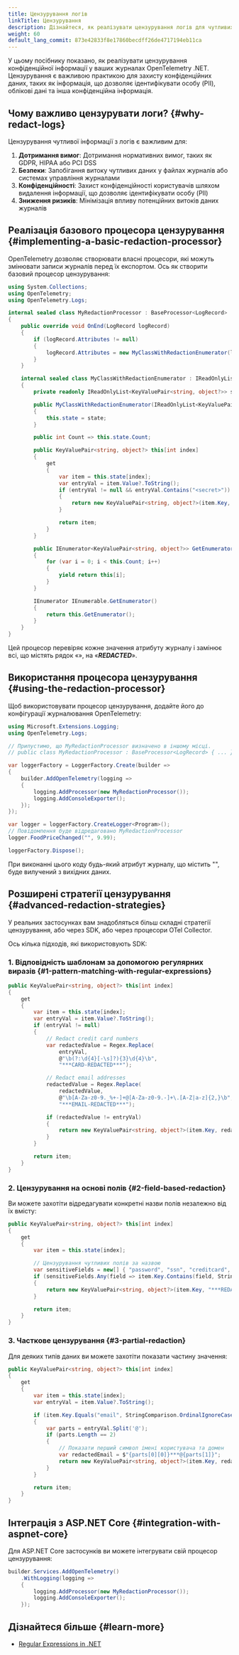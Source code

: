 ```yaml
---
title: Цензурування логів
linkTitle: Цензурування
description: Дізнайтеся, як реалізувати цензурування логів для чутливих даних
weight: 60
default_lang_commit: 873e42833f8e17860becdff26de4717194eb11ca
---
```


У цьому посібнику показано, як реалізувати цензурування конфіденційної інформації у ваших журналах OpenTelemetry .NET. Цензурування є важливою практикою для захисту конфіденційних даних, таких як інформація, що дозволяє ідентифікувати особу (PII), облікові дані та інша конфіденційна інформація.

## Чому важливо цензурувати логи? {#why-redact-logs}

Цензурування чутливої інформації з логів є важливим для:

1. **Дотримання вимог**: Дотримання нормативних вимог, таких як GDPR, HIPAA або PCI DSS
2. **Безпеки**: Запобігання витоку чутливих даних у файлах журналів або системах управління журналами
3. **Конфіденційності**: Захист конфіденційності користувачів шляхом видалення інформації, що дозволяє ідентифікувати особу (PII)
4. **Зниження ризиків**: Мінімізація впливу потенційних витоків даних журналів

## Реалізація базового процесора цензурування {#implementing-a-basic-redaction-processor}

OpenTelemetry дозволяє створювати власні процесори, які можуть змінювати записи журналів перед їх експортом. Ось як створити базовий процесор цензурування:

```csharp
using System.Collections;
using OpenTelemetry;
using OpenTelemetry.Logs;

internal sealed class MyRedactionProcessor : BaseProcessor<LogRecord>
{
    public override void OnEnd(LogRecord logRecord)
    {
        if (logRecord.Attributes != null)
        {
            logRecord.Attributes = new MyClassWithRedactionEnumerator(logRecord.Attributes);
        }
    }

    internal sealed class MyClassWithRedactionEnumerator : IReadOnlyList<KeyValuePair<string, object?>>
    {
        private readonly IReadOnlyList<KeyValuePair<string, object?>> state;

        public MyClassWithRedactionEnumerator(IReadOnlyList<KeyValuePair<string, object?>> state)
        {
            this.state = state;
        }

        public int Count => this.state.Count;

        public KeyValuePair<string, object?> this[int index]
        {
            get
            {
                var item = this.state[index];
                var entryVal = item.Value?.ToString();
                if (entryVal != null && entryVal.Contains("<secret>"))
                {
                    return new KeyValuePair<string, object?>(item.Key, "***REDACTED***");
                }

                return item;
            }
        }

        public IEnumerator<KeyValuePair<string, object?>> GetEnumerator()
        {
            for (var i = 0; i < this.Count; i++)
            {
                yield return this[i];
            }
        }

        IEnumerator IEnumerable.GetEnumerator()
        {
            return this.GetEnumerator();
        }
    }
}
```

Цей процесор перевіряє кожне значення атрибуту журналу і замінює всі, що містять рядок «<secret>», на «**_REDACTED_**».

## Використання процесора цензурування {#using-the-redaction-processor}

Щоб використовувати процесор цензурування, додайте його до конфігурації журналювання OpenTelemetry:

```csharp
using Microsoft.Extensions.Logging;
using OpenTelemetry.Logs;

// Припустимо, що MyRedactionProcessor визначено в іншому місці.
// public class MyRedactionProcessor : BaseProcessor<LogRecord> { ... }

var loggerFactory = LoggerFactory.Create(builder =>
{
    builder.AddOpenTelemetry(logging =>
    {
        logging.AddProcessor(new MyRedactionProcessor());
        logging.AddConsoleExporter();
    });
});

var logger = loggerFactory.CreateLogger<Program>();
// Повідомлення буде відредаговано MyRedactionProcessor
logger.FoodPriceChanged("", 9.99);

loggerFactory.Dispose();
```

При виконанні цього коду будь-який атрибут журналу, що містить "<secret>", буде вилучений з вихідних даних.

## Розширені стратегії цензурування {#advanced-redaction-strategies}

У реальних застосунках вам знадобляться більш складні стратегії цензурування, або через SDK, або через процесори OTel Collector.

Ось кілька підходів, які використовують SDK:

### 1. Відповідність шаблонам за допомогою регулярних виразів {#1-pattern-matching-with-regular-expressions}

```csharp
public KeyValuePair<string, object?> this[int index]
{
    get
    {
        var item = this.state[index];
        var entryVal = item.Value?.ToString();
        if (entryVal != null)
        {
            // Redact credit card numbers
            var redactedValue = Regex.Replace(
                entryVal,
                @"\b(?:\d{4}[-\s]?){3}\d{4}\b",
                "***CARD-REDACTED***");

            // Redact email addresses
            redactedValue = Regex.Replace(
                redactedValue,
                @"\b[A-Za-z0-9._%+-]+@[A-Za-z0-9.-]+\.[A-Z|a-z]{2,}\b",
                "***EMAIL-REDACTED***");

            if (redactedValue != entryVal)
            {
                return new KeyValuePair<string, object?>(item.Key, redactedValue);
            }
        }

        return item;
    }
}
```

### 2. Цензурування на основі полів {#2-field-based-redaction}

Ви можете захотіти відредагувати конкретні назви полів незалежно від їх вмісту:

```csharp
public KeyValuePair<string, object?> this[int index]
{
    get
    {
        var item = this.state[index];

        // Цензурування чутливих полів за назвою
        var sensitiveFields = new[] { "password", "ssn", "creditcard", "api_key" };
        if (sensitiveFields.Any(field => item.Key.Contains(field, StringComparison.OrdinalIgnoreCase)))
        {
            return new KeyValuePair<string, object?>(item.Key, "***REDACTED***");
        }

        return item;
    }
}
```

### 3. Часткове цензурування {#3-partial-redaction}

Для деяких типів даних ви можете захотіти показати частину значення:

```csharp
public KeyValuePair<string, object?> this[int index]
{
    get
    {
        var item = this.state[index];
        var entryVal = item.Value?.ToString();

        if (item.Key.Equals("email", StringComparison.OrdinalIgnoreCase) && entryVal != null)
        {
            var parts = entryVal.Split('@');
            if (parts.Length == 2)
            {
                // Показати перший символ імені користувача та домен
                var redactedEmail = $"{parts[0][0]}***@{parts[1]}";
                return new KeyValuePair<string, object?>(item.Key, redactedEmail);
            }
        }

        return item;
    }
}
```

## Інтеграція з ASP.NET Core {#integration-with-aspnet-core}

Для ASP.NET Core застосунків ви можете інтегрувати свій процесор цензурування:

```csharp
builder.Services.AddOpenTelemetry()
    .WithLogging(logging =>
    {
        logging.AddProcessor(new MyRedactionProcessor());
        logging.AddConsoleExporter();
    });
```

## Дізнайтеся більше {#learn-more}

- [Regular Expressions in .NET](https://learn.microsoft.com/dotnet/standard/base-types/regular-expressions)
